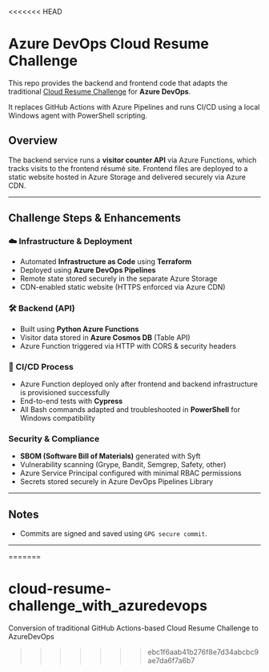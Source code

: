 <<<<<<< HEAD
# Azure DevOps Cloud Resume Challenge

This repo provides the backend and frontend code that adapts the traditional  [Cloud Resume Challenge](https://cloudresumechallenge.dev/) for **Azure DevOps**. 

It replaces GitHub Actions with Azure Pipelines and runs CI/CD using a local Windows agent with PowerShell scripting.

## Overview

The backend service runs a **visitor counter API** via Azure Functions, which tracks visits to the frontend résumé site. Frontend files are deployed to a static website hosted in Azure Storage and delivered securely via Azure CDN. 

***

##  Challenge Steps & Enhancements

### ☁️ Infrastructure & Deployment

-  Automated **Infrastructure as Code** using **Terraform**
-  Deployed using **Azure DevOps Pipelines**
-  Remote state stored securely in the separate Azure Storage
-  CDN-enabled static website (HTTPS enforced via Azure CDN)

### 🛠 Backend (API)

-  Built using **Python Azure Functions**
-  Visitor data stored in **Azure Cosmos DB** (Table API)
-  Azure Function triggered via HTTP with CORS & security headers

### 🔄 CI/CD Process

-  Azure Function deployed only after frontend and backend infrastructure is provisioned successfully
-  End-to-end tests with **Cypress** 
-  All Bash commands adapted and troubleshooted in **PowerShell** for Windows compatibility

###  Security & Compliance

-  **SBOM (Software Bill of Materials)** generated with Syft
-  Vulnerability scanning (Grype, Bandit, Semgrep, Safety, other)
-  Azure Service Principal configured with minimal RBAC permissions
-  Secrets stored securely in Azure DevOps Pipelines Library

***

##  Notes

- Commits are signed and saved using `GPG secure commit`.

***
=======
# cloud-resume-challenge_with_azuredevops
Conversion of traditional GitHub Actions-based Cloud Resume Challenge to AzureDevOps
>>>>>>> ebc1f6aab41b276f8e7d34abcbc9ae7da6f7a6b7
